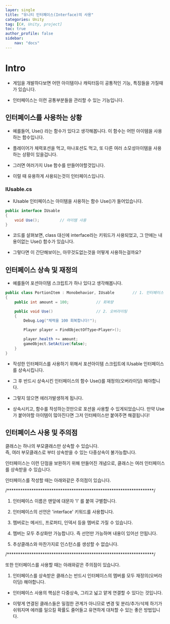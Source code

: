```yaml
---
layer: single
title: "유니티 인터페이스(Interface)의 사용"
categories: Unity
tag: [C#, Unity, project]
toc: true
author_profile: false
sidebar: 
    nav: "docs"
---
```



# Intro

- 게임을 개발하다보면 어떤 아이템이나 캐릭터등이 공통적인 기능, 특징들을 가질때가 있습니다.  

- 인터페이스는 이런 공통부분들을 관리할 수 있는 기능입니다.


## 인터페이스를 사용하는 상황

- 예를들어, Use() 라는 함수가 있다고 생각해봅니다. 이 함수는 어떤 아이템을 사용하는 함수입니다.  

- 플레이어가 체력포션을 먹고, 마나포션도 먹고, 또 다른 여러 소모성아이템을 사용하는 상황이 있을겁니다.  

- 그러면 여러가지 Use 함수를 만들어야할것입니다.  

- 이럴 때 유용하게 사용되는것이 인터페이스입니다.  


### IUsable.cs

- IUsable 인터페이스는 아이템을 사용하는 함수 Use()가 들어있습니다.  

```c#
public interface IUsable
{
    void Use();         // 아이템 사용
}
```

- 코드를 살펴보면, class 대신에 interface라는 키워드가 사용되었고, 그 안에는 내용이없는 Use() 함수가 있습니다.  

- 그렇다면 이 간단해보이는, 아무것도없는것을 어떻게 사용하는걸까요?  



## 인터페이스 상속 및 재정의

- 예를들어 포션아이템 스크립트가 하나 있다고 생각해봅니다.  

```c#
public class PortionItem : Monobehavior, IUsable        // 1. 인터페이스 상속
{
    public int amount = 100;            // 회복량

    public void Use()                   // 2. 오버라이팅
    {
        Debug.Log("체력을 100 회복합니다!");

        Player player = FindObjectOfType<Player>();

        player.health += amount;
        gameObject.SetActive(false);
    }
}
```


- 작성한 인터페이스를 사용하기 위해서 포션아이템 스크립트에 IUsable 인터페이스를 상속시킵니다.  

- 그 후 반드시 상속시킨 인터페이스의 함수 Use()를 재정의(오버라이딩) 해야합니다.  

- 그렇지 않으면 에러가발생하게 됩니다.  

- 상속시키고, 함수를 작성하는것만으로 포션을 사용할 수 있게되었습니다. 만약 Use가 붙어야할 아이템이 많아진다면 그저 인터페이스만 붙여주면 해결됩니다!  


## 인터페이스 사용 및 주의점

클래스는 하나의 부모클래스만 상속할 수 있습니다.  
즉, 여러 부모클래스로 부터 상속받을 수 있는 다중상속이 불가능합니다.    

인터페이스는 이런 단점을 보완하기 위해 만들어진 개념으로, 클래스는 여러 인터페이스를 상속받을 수 있습니다.  

인터페이스를 작성할 때는 아래와같은 주의점이 있습니다.  

/******************************************************************/   
1. 인터페이스 이름은 맨앞에 대문자 'I' 를 붙여 구별합니다.  

1. 인터페이스의 선언은 'interface' 키워드를 사용합니다.  

1. 멤버로는 메서드, 프로퍼티, 인덱서 등을 멤버로 가질 수 있습니다.  

1. 멤버는 모두 추상화만 가능합니다.  즉 선언만 가능하며 내용이 있어선 안됩니다.  

1. 추상클래스와 마찬가지로 인스턴스를 생성할 수 없습니다.  

/******************************************************************/  

또한 인터페이스를 사용할 때는 아래와같은 주의점이 있습니다.  

1. 인터페이스를 상속받은 클래스는 반드시 인터페이스의 멤버를 모두 재정의(오버라이딩) 해야합니다.  


- 인터페이스 사용의 핵심은 다중상속, 그리고 넓고 얕게 연결할 수 있다는 것입니다.  

- 이렇게 연결된 클래스들은 밀점한 관계가 아니므로 변경 및 분리/추가/삭제 하기가 쉬워지며 에러를 일으킬 확률도 줄어들고 유연하게 대처할 수 있는 좋은 방법입니다.  